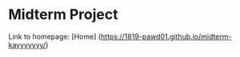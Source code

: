 # Midterm Project

<!--- 
This file uses Markdown syntax. It's a programming language like HTML and CSS, but it has limited functionality.
In Markdown, links are added using the following syntax structure: 
[Link Text](Link URL)
--->

Link to homepage: [Home] (https://1819-pawd01.github.io/midterm-kayyyyyyy/)
